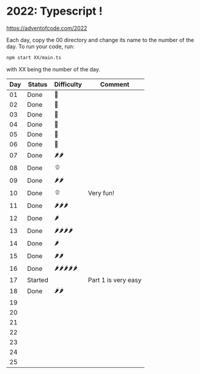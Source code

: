 # 2022: Typescript !

https://adventofcode.com/2022

Each day, copy the 00 directory and change its name to the number of the day.
To run your code, run:
```bash
npm start XX/main.ts
```
with XX being the number of the day.

| Day | Status | Difficulty | Comment |
|----|----|----|----|
| 01 | Done | 🍅 | |
| 02 | Done | 🍅 | |
| 03 | Done | 🍅 | |
| 04 | Done | 🍅 | |
| 05 | Done | 🍅 | |
| 06 | Done | 🍅 | |
| 07 | Done | 🌶️🌶️ | |
| 08 | Done | 🫑 | |
| 09 | Done | 🌶️🌶️ | |
| 10 | Done | 🫑 | Very fun!|
| 11 | Done | 🌶️🌶️🌶️ | |
| 12 | Done | 🌶️ | |
| 13 | Done | 🌶️🌶️🌶️🌶️ | |
| 14 | Done | 🌶️ | |
| 15 | Done | 🌶️🌶️ | |
| 16 | Done | 🌶️🌶️🌶️🌶️🌶️ | |
| 17 | Started |  | Part 1 is very easy |
| 18 | Done | 🌶️🌶️ | |
| 19 |  |  | |
| 20 |  |  | |
| 21 |  |  | |
| 22 |  |  | |
| 23 |  |  | |
| 24 |  |  | |
| 25 |  |  | |
